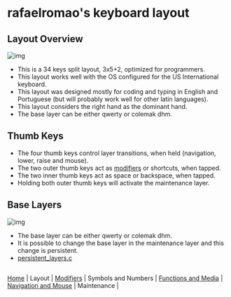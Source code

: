 # rafaelromao's keyboard layout

## Layout Overview
![img](https://i.imgur.com/KggqHyD.png)
- This is a 34 keys split layout, 3x5+2, optimized for programmers.
- This layout works well with the OS configured for the US International keyboard.
- This layout was designed mostly for coding and typing in English and Portuguese (but will probably work well for other latin languages).
- This layout considers the right hand as the dominant hand.
- The base layer can be either qwerty or colemak dhm.

## Thumb Keys
- The four thumb keys control layer transitions, when held (navigation, lower, raise and mouse).
- The two outer thumb keys act as [modifiers](modifiers.md) or shortcuts, when tapped.
- The two inner thumb keys act as space or backspace, when tapped.
- Holding both outer thumb keys will activate the maintenance layer.

## Base Layers
![img](https://i.imgur.com/icHdCiR.png)
- The base layer can be either qwerty or colemak dhm.
- It is possible to change the base layer in the maintenance layer and this change is persistent.
- [persistent_layers.c](../features/persistent_layers.c)

##
[Home](../readme.md) | 
Layout |
[Modifiers](modifiers.md) |
Symbols and Numbers |
[Functions and Media](functions.md) | 
[Navigation and Mouse](navigation.md) |
Maintenance |
